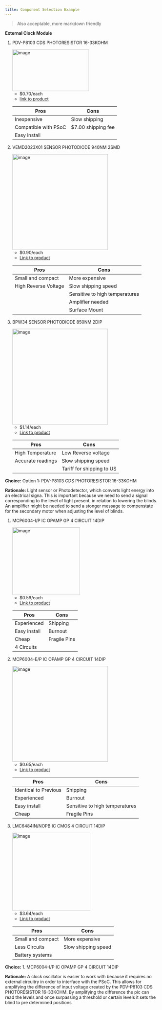 ```yaml
---
title: Component Selection Example
---
```




> Also acceptable, more markdown friendly

**External Clock Module**

1. PDV-P8103 CDS PHOTORESISTOR 16-33KOHM


   <img width="251" height="136" alt="image" src="https://github.com/user-attachments/assets/62fbd04a-39f2-44e9-9d67-134f88270aad" />

    * $0.70/each
    * [link to product](https://www.digikey.com/en/products/detail/advanced-photonix/PDV-P8103/480610)

    | Pros                                      | Cons                                                             |
    | ----------------------------------------- | ---------------------------------------------------------------- |
    | Inexpensive                               | Slow shipping   |
    | Compatible with PSoC                      | $7.00 shipping fee              |
    | Easy install                              |                     |

2. VEMD2023X01 SENSOR PHOTODIODE 940NM 2SMD


    <img width="313" height="313" alt="image" src="https://github.com/user-attachments/assets/6389eb30-d382-4122-9df2-ca588d574e19" />


    * $0.90/each
    * [Link to product](https://www.digikey.com/en/products/detail/vishay-semiconductor-opto-division/VEMD2023X01/4075873)

    | Pros                                                              | Cons                |
    | ----------------------------------------------------------------- | ------------------- |
    | Small and compact                                              | More expensive      |
    | High Reverse Voltage                                           | Slow shipping speed |
    |                                                                | Sensitive to high temperatures    |
    |                                                                | Amplifier needed   |
    |                                                                | Surface Mount    |



3. BPW34 SENSOR PHOTODIODE 850NM 2DIP



    <img width="313" height="313" alt="image" src="https://github.com/user-attachments/assets/eb2f617b-c7af-4ef2-a1fd-09d9c7d412a3" />



    * $1.14/each
    * [Link to product](https://www.digikey.com/en/products/detail/ams-osram-usa-inc/BPW34/607274)

    | Pros                                                              | Cons                |
    | ----------------------------------------------------------------- | ------------------- |
    | High Temperature                                               | 	Low Reverse voltage    |
    | Accurate readings                                              | Slow shipping speed    |  
    |                                                                | 	Tariff for shipping to US    |
    



   
**Choice:** Option 1: PDV-P8103 CDS PHOTORESISTOR 16-33KOHM


**Rationale:** Light sensor or Photodetector, which converts light energy into an electrical signa. This is important because we need to send a signal corresponding to the level of light present, in relation to lowering the blinds. An amplifier might be needed to send a stonger message to compenstate for the secondary motor when adjusting the level of blinds.




1. MCP6004-I/P IC OPAMP GP 4 CIRCUIT 14DIP



   <img width="221" height="221" alt="image" src="https://github.com/user-attachments/assets/fe37bf87-7fa8-4837-b103-025e68c92c05" />



    * $0.59/each
    * [Link to product](https://www.digikey.com/en/products/detail/microchip-technology/MCP6004-I-P/523060)

    | Pros                                                              | Cons                |
    | ----------------------------------------------------------------- | ------------------- |
    | 	Experienced       | 	Shipping     |
    | 	Easy install      | 	Burnout   |
    | 	Cheap             | 		Fragile Pins    |
    |   4 Circuits         | 	    |
   




2. MCP6004-E/P IC OPAMP GP 4 CIRCUIT 14DIP



    <img width="313" height="313" alt="image" src="https://github.com/user-attachments/assets/35ca0cb8-7a3a-4ecb-9cbe-5bd8432063ee" />



    * $0.65/each
    * [Link to product](https://www.digikey.com/en/products/detail/microchip-technology/MCP6004-E-P/683200)

    | Pros                                                              | Cons                |
    | ----------------------------------------------------------------- | ------------------- |
    | 	Identical to Previous                                              | 	Shipping      |
    | 	Experienced                                | 	Burnout |
    |   Easy install                                | 	Sensitive to high temperatures    |
     |   	Cheap                                  | 	Fragile Pins  |







3. LMC6484IN/NOPB IC CMOS 4 CIRCUIT 14DIP



   <img width="255" height="255" alt="image" src="https://github.com/user-attachments/assets/02fe99d8-6997-441f-b7da-69f2c3fa6668" />


    * $3.64/each
    * [Link to product](https://www.digikey.com/en/products/detail/texas-instruments/LMC6484IN-NOPB/164521)

    | Pros                                                              | Cons                |
    | ----------------------------------------------------------------- | ------------------- |
    | Small and compact                                 | More expensive      |
    | 	Less Circuits                                 | Slow shipping speed |
    |  Battery systems                              | 	       |
    





   
**Choice:** 1. MCP6004-I/P IC OPAMP GP 4 CIRCUIT 14DIP

**Rationale:** A clock oscillator is easier to work with because it requires no external circuitry in order to interface with the PSoC. This allows for amplifying the difference of input voltage created by the PDV-P8103 CDS PHOTORESISTOR 16-33KOHM. By amplifying the difference the pic can read the levels and once surpassing a threshold or certain levels it sets the blind to pre determined positions 
